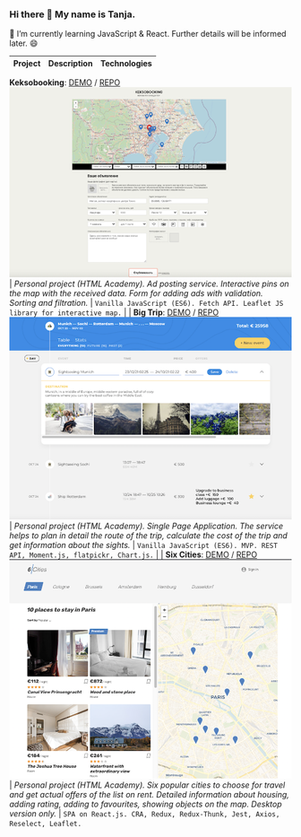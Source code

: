 ### Hi there 👋 My name is Tanja.
🌱 I’m currently learning JavaScript & React.
Further details will be informed later. 😄

Project | Description | Technologies
--- | --- | ---
**Keksobooking**: [DEMO](https://1621659-keksobooking-22.vercel.app/) / [REPO](https://github.com/tanjaslo/1621659-keksobooking-22)
![Keksobooking](https://github.com/tanjaslo/tanjaslo/blob/main/images/keksobooking.png?raw=true) | *Personal project (HTML Academy). Ad posting service. Interactive pins on the map with the received data. Form for adding ads with validation. Sorting and filtration.* | `Vanilla JavaScript (ES6). Fetch API. Leaflet JS library for interactive map.`
 |  | 
**Big Trip**: [DEMO](https://1621659-big-trip-14.vercel.app/) / [REPO](https://github.com/tanjaslo/1621659-big-trip-14)
![Big Trip](https://github.com/tanjaslo/tanjaslo/blob/main/images/big-trip.png?raw=true) | *Personal project (HTML Academy). Single Page Application. The service helps to plan in detail the route of the trip, calculate the cost of the trip and get information about the sights.* | `Vanilla JavaScript (ES6). MVP. REST API, Moment.js, flatpickr, Chart.js.`
 |  | 
**Six Cities**: [DEMO](https://1621659-six-cities-7.vercel.app/) / [REPO](https://github.com/tanjaslo/1621659-six-cities-7)
![Six Cities](https://github.com/tanjaslo/tanjaslo/blob/main/images/six-cities.png?raw=true) | *Personal project (HTML Academy). Six popular cities to choose for travel and get actual offers of the list on rent. Detailed information about housing, adding rating, adding to favourites, showing objects on the map. Desktop version only.* | `SPA on React.js. CRA, Redux, Redux-Thunk, Jest, Axios, Reselect, Leaflet.`

<!--
**tanjaslo/tanjaslo** is a ✨ _special_ ✨ repository because its `README.md` (this file) appears on your GitHub profile.

Here are some ideas to get you started:

- 🔭 I’m currently working on ...
- 🌱 I’m currently learning ...
- 👯 I’m looking to collaborate on ...
- 🤔 I’m looking for help with ...
- 💬 Ask me about ...
- 📫 How to reach me: ...
- 😄 Pronouns: ...
- ⚡ Fun fact: ...
- 
[go](http://stackoverflow.com){:target="_blank" rel="noopener"}
https://github.com/sandino/Markdown-Cheatsheet/blob/master/README.md#images
-->
